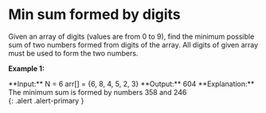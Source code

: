 # Min sum formed by digits

Given an array of digits (values are from 0 to 9), find the minimum possible sum of two numbers formed from digits of the array. All digits of given array must be used to form the two numbers.

__Example 1:__

<div class="alert alert-primary">
    **Input:**
    N = 6
    arr[] = {6, 8, 4, 5, 2, 3}
    **Output:**
    604
    **Explanation:**
    The minimum sum is formed by numbers
    358 and 246
</div>
{: .alert .alert-primary }
